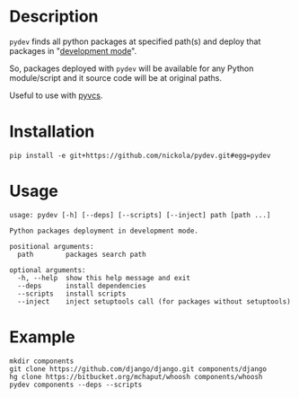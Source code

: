 Description
===========

`pydev` finds all python packages at specified path(s) and deploy
that packages in "[development mode](http://packages.python.org/distribute/setuptools.html#development-mode)".

So, packages deployed with `pydev` will be available for any Python module/script
and it source code will be at original paths.

Useful to use with [pyvcs](https://github.com/nickola/pyvcs).

Installation
============
    pip install -e git+https://github.com/nickola/pydev.git#egg=pydev

Usage
=====
    usage: pydev [-h] [--deps] [--scripts] [--inject] path [path ...]

    Python packages deployment in development mode.

    positional arguments:
      path        packages search path

    optional arguments:
      -h, --help  show this help message and exit
      --deps      install dependencies
      --scripts   install scripts
      --inject    inject setuptools call (for packages without setuptools)

Example
=======
    mkdir components
    git clone https://github.com/django/django.git components/django
    hg clone https://bitbucket.org/mchaput/whoosh components/whoosh
    pydev components --deps --scripts
